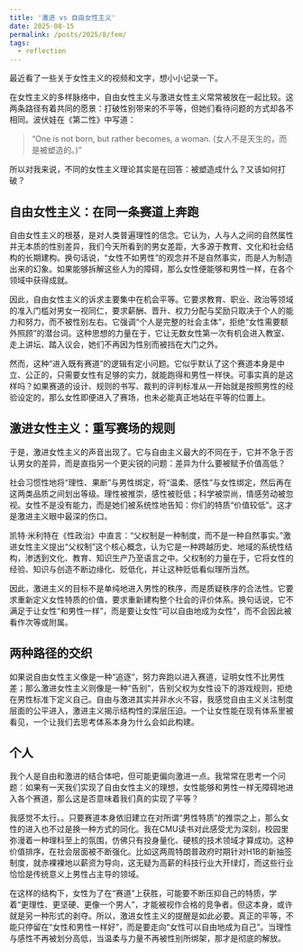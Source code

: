 ```yaml
---
title: '激进 vs 自由女性主义'
date: 2025-08-15
permalink: /posts/2025/8/fem/
tags:
  - reflection
---
```


最近看了一些关于女性主义的视频和文字，想小小记录一下。

在女性主义的多样脉络中，自由女性主义与激进女性主义常常被放在一起比较。这两条路径有着共同的愿景：打破性别带来的不平等，但她们看待问题的方式却各不相同。波伏娃在《第二性》中写道：  
> “One is not born, but rather becomes, a woman. (女人不是天生的，而是被塑造的。)”  

所以对我来说，不同的女性主义理论其实是在回答：被塑造成什么？又该如何打破？


## 自由女性主义：在同一条赛道上奔跑

自由女性主义的根基，是对人类普遍理性的信念。它认为，人与人之间的自然属性并无本质的性别差异，我们今天所看到的男女差距，大多源于教育、文化和社会结构的长期建构。换句话说，“女性不如男性”的观念并不是自然事实，而是人为制造出来的幻象。如果能够拆解这些人为的障碍，那么女性便能够和男性一样，在各个领域中获得成就。  

因此，自由女性主义的诉求主要集中在机会平等。它要求教育、职业、政治等领域的准入门槛对男女一视同仁，要求薪酬、晋升、权力分配与奖励只取决于个人的能力和努力，而不被性别左右。它强调“个人是完整的社会主体”，拒绝“女性需要额外照顾”的潜台词。这种思想的力量在于，它让无数女性第一次有机会进入教室、走上讲坛、踏入议会，她们不再因为性别而被挡在大门之外。  

然而，这种“进入既有赛道”的逻辑有定小问题。它似乎默认了这个赛道本身是中立、公正的，只需要女性有足够的实力，就能跑得和男性一样快。可事实真的是这样吗？如果赛道的设计、规则的书写、裁判的评判标准从一开始就是按照男性的经验设定的，那么女性即便进入了赛场，也未必能真正地站在平等的位置上。



## 激进女性主义：重写赛场的规则

于是，激进女性主义的声音出现了。它与自由主义最大的不同在于，它并不急于否认男女的差异，而是直指另一个更尖锐的问题：差异为什么要被赋予价值高低？

社会习惯性地将“理性、果断”与男性绑定，将“温柔、感性”与女性绑定，然后再在这两类品质之间划出等级。理性被推崇，感性被贬低；科学被崇尚，情感劳动被忽视。女性不是没有能力，而是她们被系统性地告知：你们的特质“价值较低”。这才是激进主义眼中最深的伤口。  

凯特·米利特在《性政治》中直言：“父权制是一种制度，而不是一种自然事实。”激进女性主义提出“父权制”这个核心概念，认为它是一种跨越历史、地域的系统性结构，渗透到文化、教育、知识生产乃至语言之中。父权制的力量在于，它将女性的经验、知识与创造不断边缘化、贬低化，并让这种贬低看似理所当然。  

因此，激进主义的目标不是单纯地进入男性的秩序，而是质疑秩序的合法性。它要求重新定义女性特质的价值，要求重新建构整个社会的评价体系。换句话说，它不满足于让女性“和男性一样”，而是要让女性“可以自由地成为女性”，而不会因此被看作次等或附属。



## 两种路径的交织

如果说自由女性主义像是一种“追逐”，努力奔跑以进入赛道，证明女性不比男性差；那么激进女性主义则像是一种“告别”，告别父权为女性设下的游戏规则，拒绝在男性标准下定义自己。自由与激进其实并非水火不容，我感觉自由主义关注制度层面的公平进入，激进主义揭示结构性的深层压迫。一个让女性能在现有体系里被看见，一个让我们去思考体系本身为什么会如此构建。



## 个人

我个人是自由和激进的结合体吧，但可能更偏向激进一点。我常常在思考一个问题：如果有一天我们实现了自由女性主义的理想，女性能够和男性一样无障碍地进入各个赛道，那么这是否意味着我们真的实现了平等？

我感觉不太行。。只要赛道本身依旧建立在对所谓“男性特质”的推崇之上，那么女性的进入也不过是换一种方式的同化。我在CMU读书对此感受尤为深刻，校园里弥漫着一种理科至上的氛围，仿佛只有投身量化、硬核的技术领域才算成功。这种价值排序，在社会层面被不断强化。比如这两周特朗普政府时期针对H1B的新抽签制度，就赤裸裸地以薪资为导向，这无疑为高薪的科技行业大开绿灯，而这些行业恰恰是传统意义上男性占主导的领域。

在这样的结构下，女性为了在“赛道”上获胜，可能要不断压抑自己的特质，学着“更理性、更坚硬、更像一个男人”，才能被视作合格的竞争者。但这本身，或许就是另一种形式的剥夺。所以，激进女性主义的提醒是如此必要。真正的平等，不能只停留在“女性和男性一样好”，而是要走向“女性可以自由地成为自己”。当理性与感性不再被划分高低，当温柔与力量不再被性别所绑架，那才是彻底的解放。
